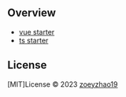## Overview

- [vue starter](./packages/vue/README.md)
- [ts starter]('./packages/ts/README.md)

## License

[MIT]License © 2023 [zoeyzhao19](https://github.com/zoeyzhao19/)
